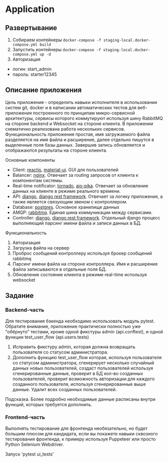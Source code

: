 # Application

## Развертывание

1. Собираем контейнеры
   `docker-compose -f staging-local.docker-compose.yml build`
2. Запустить контейнеры
   `docker-compose -f staging-local.docker-compose.yml up -d`
3. Авторизация

- логин: start_admin
- пароль: starter12345

## Описание приложения

Цель приложения - определить навыки исполнителя в использовании систем git, docker и в написании автоматических тестов
для веб-приложения построенного по принципам микро-сервисной архитектуры, сервисы которого коммутируют используя шину RabbitMQ на стороне backend и Websocket
на стороне клиента. В приложении схематично реализована работа нескольких сервисов. Функциональность приложения простая, имя загружаемого файла
разделяется на имя файла и расширение, далее отдельно пишутся в выделенные поля базы данных. Завершив запись обновляется и отображаются результаты на стороне клиента.

Основные компоненты

- Client: [reactjs](https://ru.reactjs.org/), [material-ui](https://material-ui.com/ru/). GUI для пользователей
- Balancer: [nginx](https://nginx.org/ru/). Отвечает за routing запросов от клиента к компонентам системы.
- Real-time notificator: [tornado](https://www.tornadoweb.org/en/stable/), [aio-pika](https://aio-pika.readthedocs.io/en/latest/). Отвечает за обновление данных на клиенте в режиме реального времени.
- API: [django](https://www.djangoproject.com/), [django rest framework](https://www.django-rest-framework.org/). Отвечает за логику приложения, а также является связующим звеном с контроллером.
- Database: [postgres](https://www.postgresql.org/). Основное хранилище данных
- AMQP: [rabbitmq](https://www.rabbitmq.com/). Единая шина коммуникации между сервисами.
- Controller: [django](https://www.djangoproject.com/), [django rest framework](https://www.django-rest-framework.org/). Отдельный django процесс выполняющий парсинг имени файла и записи данных в БД.

Функциональность

1. Авторизация
2. Загрузка файла на сервер
3. Проброс сообщений контроллеру используя брокер сообщений rabbitmq
4. Парсинг имени файла на стороне контроллера. Имя и расширение файла записываются в отдельные поля БД.
5. Обновление состояние клиента в режиме real-time используя websocket

## Задание

### Backend-часть

Для тестирования бэкенда необходимо использовать модуль pytest. Обратите внимание, приложение практически полностью
уже "обёрнуто" тестами, кроме одной фикстуры admin (api.conftest), и одной функции test_user_flow (api.users.tests)

1. Исправить фикстуру admin, которая должна возвращать пользователя со статусом администратора.
2. Дополнить функцию test_user_flow которая, используя пользователя со статусом администратора, сгенерирует несколько
   случайный данных новых пользователей, создаст пользователей используя сгенерированные данные, проверит в БД кол-во созданных пользователей,
   проверит возможность авторизации для каждого созданного пользователя, используя сгенерированные выше данные. Удалит всех созданных пользователей.

Подсказка.
Более подробно необходимые данные расписаны внутри функций, которых требуется дополнить.

### Frontend-часть

Выполнять тестирование для фронтенда необязательно, но будет большим плюсом для кандидата, если вы покажете навыки сквозного
тестирования фронтенда, к примеру используя Puppeteer или просто Python Selenium Webdriver.

Запуск 'pytest ui_tests'
